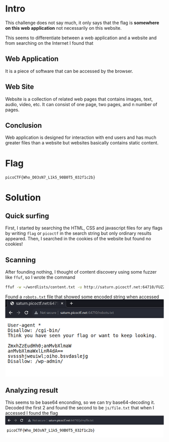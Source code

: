 # Intro
This challenge does not say much, it only says that the flag is **somewhere on this web application** not necessarily on this website.

This seems to differentiate between a web application and a website and from searching on the Internet I found that

## Web Application
It is a piece of software that can be accessed by the browser.

## Web Site
Website is a collection of related web pages that contains images, text, audio, video, etc. It can consist of one page, two pages, and n number of pages. 

## Conclusion
Web application is designed for interaction with end users and has much greater files than a website but websites basically contains static content.

# Flag
`picoCTF{Who_D03sN7_L1k5_90B0T5_032f1c2b}`

# Solution
## Quick surfing
First, I started by searching the HTML, CSS and javascript files for any flags by writing `flag` or `picoctf` in the search string but only ordinary results appeared.
Then, I searched in the cookies of the website but found no cookies!
## Scanning
After founding nothing, I thought of content discovery using some fuzzer like `ffuf`, so I wrote the command
```bash
ffuf -w ~/wordlists/content.txt -u http://saturn.picoctf.net:64710/FUZZ -mc all -fc 404
```
Found a `robots.txt` file that showed some encoded string when accessed    ![robots.txt](screenshots/ss1.png)
## Analyzing result
This seems to be base64 enconding, so we can try base64-decoding it. Decoded the first 2 and found the second to be `js/file.txt` that when I accessed I found the flag   ![Flag](screenshots/ss2.png)